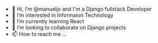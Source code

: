 - 👋 Hi, I’m @manueljo and I'm a Django fullstack Developer
- 👀 I’m interested in Informaion Technology
- 🌱 I’m currently learning React
- 💞️ I’m looking to collaborate on Django projects
- 📫 How to reach me ...

<!---
manueljo/manueljo is a ✨ special ✨ repository because its `README.md` (this file) appears on your GitHub profile.
You can click the Preview link to take a look at your changes.
--->
